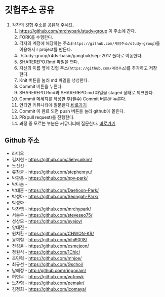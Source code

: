 깃헙주소 공유
================

1.  각자의 깃헙 주소를 공유해 주세요.
    1.  <https://github.com/mrchypark/study-group> 이 주소에 간다.
    2.  FORK를 수행한다.
    3.  각자의 계정에 해당하는 주소(`https://github.com/계정주소/study-group`)를 이용해서 r project를 만든다.
    4.  ./study-gruop/r4ds-basic/gangbuk/sep-2017 폴더로 이동한다.
    5.  SHAREREPO.Rmd 파일을 연다.
    6.  자신의 이름 옆에 깃헙 주소(`https://github.com/계정주소`)를 추가하고 저장한다.
    7.  Knit 버튼을 눌러 md 파일을 생성한다.
    8.  Commit 버튼을 누른다.
    9.  SHAREREPO.Rmd과 SHAREREPO.md 파일을 staged 상태로 체크한다.
    10. Commit 메세지를 작성한 후(필수) Commit 버튼을 누른다.
    11. 안되면 커뮤니티에 질문한다.[바로가기](https://www.facebook.com/groups/krstudy/?fref=ts)
    12. Commit 이 완료 되면 push 버튼을 눌러 github에 올린다.
    13. PR(pull request)를 진행한다.
    14. 과정 중 모르는 부분은 커뮤니티에 질문한다. [바로가기](https://www.facebook.com/groups/krstudy/?fref=ts)

Github 주소
-----------

-   라디오
-   김지현 - <https://github.com/Jiehyunkim/>
-   노진선 -
-   류창균 - <https://github.com/stephenryu/>
-   박광용 - <https://github.com/npv-park/>
-   박다솜 -
-   박대훈 - <https://github.com/Daehoon-Park/>
-   박성아 - <https://github.com/Seongah-Park/>
-   박성화 -
-   박찬엽 - <https://github.com/mrchypark/>
-   서승우 - <https://github.com/steveseo75/>
-   성상모 - <https://github.com/eyejoy/>
-   양대진 -
-   원치환 - <https://github.com/CHWON-KR/>
-   윤희철 - <https://github.com/hihi9008/>
-   전성윤 - <https://github.com/esmejeon/>
-   정원식 - <https://github.com/1Chic/>
-   조민혁 - <https://github.com/mhjoe/>
-   최규선 - <https://github.com/Gschoi/>
-   남혜정 - <http://github.com/ringonam/>
-   허현무 - <https://github.com/vofmwk>
-   노찬형 - <https://github.com/pemakr/>
-   김정희 - <https://github.com/icomaya/>    
